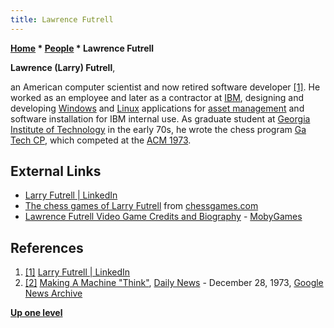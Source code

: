 ```yaml
---
title: Lawrence Futrell
---
```

**[Home](Home "Home") \* [People](People "People") \* Lawrence Futrell**


**Lawrence (Larry) Futrell**,  

an American computer scientist and now retired software developer <a id="cite-note-1" href="#cite-ref-1">[1]</a>. He worked as an employee and later as a contractor at [IBM](index.php?title=IBM&action=edit&redlink=1 "IBM (page does not exist)"), designing and developing [Windows](Windows "Windows") and [Linux](Linux "Linux") applications for [asset management](https://en.wikipedia.org/wiki/Asset_management) and software installation for IBM internal use. 
As graduate student at [Georgia Institute of Technology](Georgia_Institute_of_Technology "Georgia Institute of Technology") in the early 70s, he wrote the chess program [Ga Tech CP](Ga_Tech_CP "Ga Tech CP"), which competed at the [ACM 1973](ACM_1973 "ACM 1973").



## External Links


* [Larry Futrell | LinkedIn](https://www.linkedin.com/in/larryfutrell)
* [The chess games of Larry Futrell](http://www.chessgames.com/perl/chessplayer?pid=109409) from [chessgames.com](http://www.chessgames.com/index.html)
* [Lawrence Futrell Video Game Credits and Biography](https://www.mobygames.com/developer/sheet/view/developerId,1011119/) - [MobyGames](https://en.wikipedia.org/wiki/MobyGames)


## References


1. <a id="cite-ref-1" href="#cite-note-1">[1]</a> [Larry Futrell | LinkedIn](https://www.linkedin.com/in/larryfutrell)
2. <a id="cite-ref-2" href="#cite-note-2">[2]</a> [Making A Machine "Think"](https://news.google.com/newspapers?nid=1241&dat=19731228&id=-W9TAAAAIBAJ&sjid=64UDAAAAIBAJ&pg=3200,6816037), [Daily News](https://en.wikipedia.org/wiki/Daily_News_%28Kingsport%29) - December 28, 1973, [Google News Archive](https://en.wikipedia.org/wiki/Google_News_Archive)

**[Up one level](People "People")**







 
